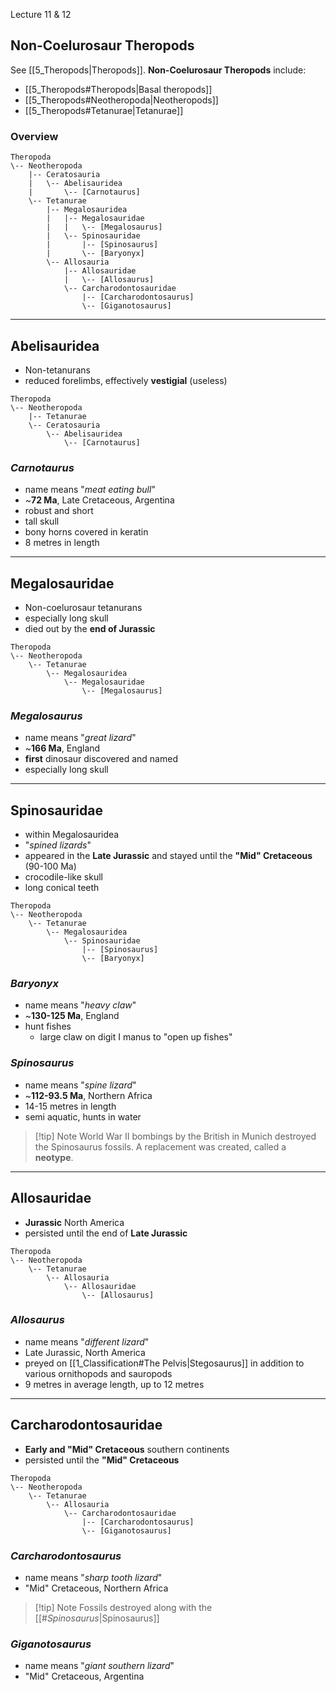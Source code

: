 Lecture 11 & 12

## Non-Coelurosaur Theropods
See [[5_Theropods|Theropods]]. **Non-Coelurosaur Theropods** include:
- [[5_Theropods#Theropods|Basal theropods]]
- [[5_Theropods#Neotheropoda|Neotheropods]]
- [[5_Theropods#Tetanurae|Tetanurae]]

### Overview
```
Theropoda
\-- Neotheropoda
	|-- Ceratosauria
	|   \-- Abelisauridea
	|       \-- [Carnotaurus]
    \-- Tetanurae
	    |-- Megalosauridea
	    |   |-- Megalosauridae
	    |   |   \-- [Megalosaurus]
	    |   \-- Spinosauridae
	    |       |-- [Spinosaurus]
	    |       \-- [Baryonyx]
        \-- Allosauria
	        |-- Allosauridae
	        |   \-- [Allosaurus]
            \-- Carcharodontosauridae
                |-- [Carcharodontosaurus]
	            \-- [Giganotosaurus]
```


---

## Abelisauridea
- Non-tetanurans
- reduced forelimbs, effectively **vestigial** (useless)

```
Theropoda
\-- Neotheropoda
    |-- Tetanurae
    \-- Ceratosauria
        \-- Abelisauridea
            \-- [Carnotaurus]
```

### *Carnotaurus*
- name means "*meat eating bull*"
- ~**72 Ma**, Late Cretaceous, Argentina
- robust and short
- tall skull
- bony horns covered in keratin 
- 8 metres in length


---

## Megalosauridae
- Non-coelurosaur tetanurans
- especially long skull
- died out by the **end of Jurassic**

```
Theropoda
\-- Neotheropoda
    \-- Tetanurae
        \-- Megalosauridea
            \-- Megalosauridae
                \-- [Megalosaurus]
```

### *Megalosaurus*
- name means "*great lizard*"
- ~**166 Ma**, England
- **first** dinosaur discovered and named
- especially long skull


---

## Spinosauridae
- within Megalosauridea
- "*spined lizards*"
- appeared in the **Late Jurassic** and stayed until the **"Mid" Cretaceous** (90-100 Ma)
- crocodile-like skull
- long conical teeth

```
Theropoda
\-- Neotheropoda
    \-- Tetanurae
        \-- Megalosauridea
            \-- Spinosauridae
	            |-- [Spinosaurus]
	            \-- [Baryonyx]
```

### *Baryonyx*
- name means "*heavy claw*"
- ~**130-125 Ma**, England
- hunt fishes
	- large claw on digit I manus to "open up fishes"

### *Spinosaurus*
- name means "*spine lizard*"
- ~**112-93.5 Ma**, Northern Africa
- 14-15 metres in length
- semi aquatic, hunts in water

> [!tip] Note
> World War II bombings by the British in Munich destroyed the Spinosaurus fossils. A replacement was created, called a **neotype**.


---

## Allosauridae
- **Jurassic** North America
- persisted until the end of **Late Jurassic**

```
Theropoda
\-- Neotheropoda
    \-- Tetanurae
        \-- Allosauria
            \-- Allosauridae
	            \-- [Allosaurus]
```

### *Allosaurus*
- name means "*different lizard*"
- Late Jurassic, North America
- preyed on [[1_Classification#The Pelvis|Stegosaurus]] in addition to various ornithopods and sauropods
- 9 metres in average length, up to 12 metres


---

## Carcharodontosauridae
- **Early and "Mid" Cretaceous** southern continents
- persisted until the **"Mid" Cretaceous**

```
Theropoda
\-- Neotheropoda
    \-- Tetanurae
        \-- Allosauria
            \-- Carcharodontosauridae
                |-- [Carcharodontosaurus]
	            \-- [Giganotosaurus]
```

### *Carcharodontosaurus*
- name means "*sharp tooth lizard*"
- "Mid" Cretaceous, Northern Africa

> [!tip] Note
> Fossils destroyed along with the [[#*Spinosaurus*|Spinosaurus]]

### *Giganotosaurus*
- name means "*giant southern lizard*"
- "Mid" Cretaceous, Argentina
